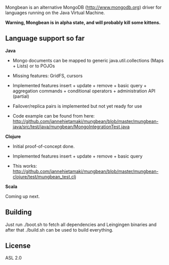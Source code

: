Mongbean is an alternative MongoDB (http://www.mongodb.org) driver for languages running on the Java Virtual Machine.

**Warning, Mongbean is in alpha state, and will probably kill some kittens.**

Language support so far
-----------------------

**Java**

- Mongo documents can be mapped to generic java.util.collections (Maps + Lists) or to POJOs

- Missing features: GridFS, cursors

- Implemented features insert + update + remove + basic query + aggregation commands + conditional operators + administration API (partial)

- Failover/replica pairs is implemented but not yet ready for use

- Code example can be found from here: http://github.com/jannehietamaki/mungbean/blob/master/mungbean-java/src/test/java/mungbean/MongoIntegrationTest.java

**Clojure**

- Initial proof-of-concept done.

- Implemented features insert + update + remove + basic query

- This works: http://github.com/jannehietamaki/mungbean/blob/master/mungbean-clojure/test/mungbean_test.clj

**Scala**

Coming up next.

Building
--------

Just run ./boot.sh to fetch all dependencies and Leingingen binaries and after that ./build.sh can be used to build everything.

License
-------
ASL 2.0


